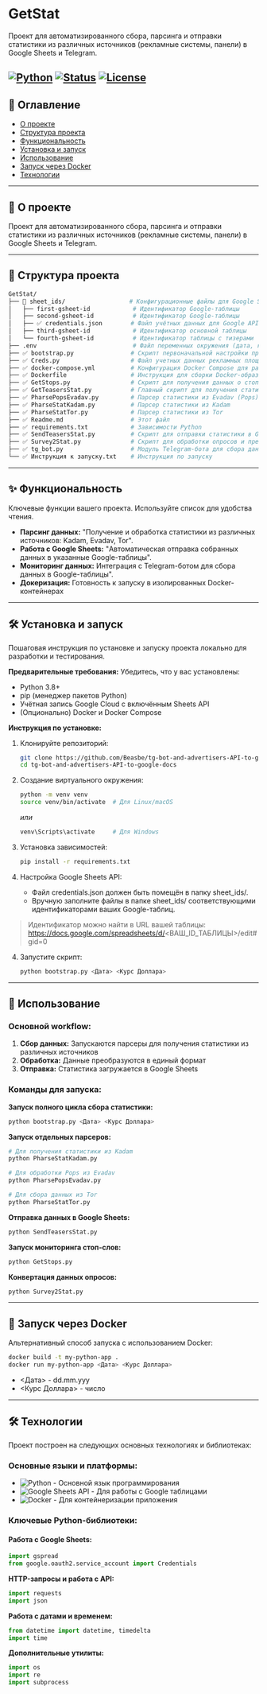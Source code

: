 # GetStat

Проект для автоматизированного сбора, парсинга и отправки статистики из различных источников (рекламные системы, панели) в Google Sheets и Telegram.

[![Python](https://img.shields.io/badge/Python-3.8+-blue.svg)](https://www.python.org/)
[![Status](https://img.shields.io/badge/status-active-success.svg)]()
[![License](https://img.shields.io/badge/license-MIT-green.svg)](https://opensource.org/licenses/MIT)
---

## 🚀 Оглавление

* [О проекте](#-о-проекте)
* [Структура проекта](#-структура-проекта)
* [Функциональность](#-функциональность)
* [Установка и запуск](#-установка-и-запуск)
* [Использование](#-использование)
* [Запуск через Docker](#-запуск-через-docker)
* [Технологии](#-технологии)


---

## 📖 О проекте

Проект для автоматизированного сбора, парсинга и отправки статистики из различных источников (рекламные системы, панели) в Google Sheets и Telegram.

---

## 📁 Структура проекта

```bash
GetStat/
├── 📂 sheet_ids/                  # Конфигурационные файлы для Google Sheets
│   ├── first-gsheet-id            # Идентификатор Google-таблицы
│   ├── second-gsheet-id           # Идентификатор Google-таблицы
│   ├── ✅ credentials.json        # Файл учётных данных для Google API
│   ├── third-gsheet-id            # Идентификатор основной таблицы
│   └── fourth-gsheet-id           # Идентификатор таблицы с тизерами
├── .env                           # Файл переменных окружения (дата, курс доллара)
├── ✅ bootstrap.py                # Скрипт первоначальной настройки проекта
├── ✅ Creds.py                    # Файл учетных данных рекламных площадок и Telegram
├── ✅ docker-compose.yml          # Конфигурация Docker Compose для развёртывания
├── ✅ Dockerfile                  # Инструкция для сборки Docker-образа
├── ✅ GetStops.py                 # Скрипт для получения данных о стопах
├── ✅ GetTeasersStat.py           # Главный скрипт для получения статистики тизеров
├── ✅ PharsePopsEvadav.py         # Парсер статистики из Evadav (Pops)
├── ✅ PharseStatKadam.py          # Парсер статистики из Kadam
├── ✅ PharseStatTor.py            # Парсер статистики из Tor
├── ✅ Readme.md                   # Этот файл
├── ✅ requirements.txt            # Зависимости Python
├── ✅ SendTeasersStat.py          # Скрипт для отправки статистики в Google Sheets
├── ✅ Survey2Stat.py              # Скрипт для обработки опросов и преобразования в статистику
├── ✅ tg_bot.py                   # Модуль Telegram-бота для сбора данных с чата
└── ✅ Инструкция к запуску.txt    # Инструкция по запуску
```
---

## ✨ Функциональность

Ключевые функции вашего проекта. Используйте список для удобства чтения.

*   **Парсинг данных:** "Получение и обработка статистики из различных источников: Kadam, Evadav, Tor".
*   **Работа с Google Sheets:** "Автоматическая отправка собранных данных в указанные Google-таблицы".
*   **Мониторинг данных:** Интеграция с Telegram-ботом для сбора данных в Google-таблицы".
*   **Докеризация:** Готовность к запуску в изолированных Docker-контейнерах

---

## 🛠️ Установка и запуск

Пошаговая инструкция по установке и запуску проекта локально для разработки и тестирования.

**Предварительные требования:** Убедитесь, что у вас установлены:
* Python 3.8+
* pip (менеджер пакетов Python)
* Учётная запись Google Cloud с включённым Sheets API
* (Опционально) Docker и Docker Compose

**Инструкция по установке:**

1.  Клонируйте репозиторий:
    ```bash
    git clone https://github.com/Beasbe/tg-bot-and-advertisers-API-to-google-docs.git
    cd tg-bot-and-advertisers-API-to-google-docs
    ```

2.  Создание виртуального окружения:
    ```bash
    python -m venv venv
    source venv/bin/activate  # Для Linux/macOS
    ```
    *или*
    ```bash
    venv\Scripts\activate     # Для Windows
    ```

3.  Установка зависимостей:
    ```bash
    pip install -r requirements.txt
    ```

4. Настройка Google Sheets API:
    * Файл credentials.json должен быть помещён в папку sheet_ids/.
    * Вручную заполните файлы в папке sheet_ids/ соответствующими идентификаторами ваших Google-таблиц.
>Идентификатор можно найти в URL вашей таблицы: https://docs.google.com/spreadsheets/d/<ВАШ_ID_ТАБЛИЦЫ>/edit#gid=0


4.  Запустите скрипт:
    ```bash
    python bootstrap.py <Дата> <Курс Доллара>
    ```




---
## 🎯 Использование

### Основной workflow:
1. **Сбор данных:** Запускаются парсеры для получения статистики из различных источников
2. **Обработка:** Данные преобразуются в единый формат
3. **Отправка:** Статистика загружается в Google Sheets

### Команды для запуска:

**Запуск полного цикла сбора статистики:**
```bash
python bootstrap.py <Дата> <Курс Доллара>
```

**Запуск отдельных парсеров:**
```bash
# Для получения статистики из Kadam
python PharseStatKadam.py
```
```bash
# Для обработки Pops из Evadav
python PharsePopsEvadav.py
```
```bash
# Для сбора данных из Tor
python PharseStatTor.py
```

**Отправка данных в Google Sheets:**

```bash
python SendTeasersStat.py
```
**Запуск мониторинга стоп-слов:**

```bash
python GetStops.py
```
**Конвертация данных опросов:**

```bash
python Survey2Stat.py
```
---
## 🐳 Запуск через Docker
Альтернативный способ запуска с использованием Docker:
```bash
docker build -t my-python-app .
docker run my-python-app <Дата> <Курс Доллара>
```
* <Дата> - dd.mm.yyy
* <Курс Доллара> - число

---
## 🛠️ Технологии

Проект построен на следующих основных технологиях и библиотеках:

### **Основные языки и платформы:**
- ![Python](https://img.shields.io/badge/Python-3.8%2B-3776AB?logo=python&logoColor=white) - Основной язык программирования
- ![Google Sheets API](https://img.shields.io/badge/Google_Sheets_API-34A853?logo=google-sheets&logoColor=white) - Для работы с Google таблицами
- ![Docker](https://img.shields.io/badge/Docker-2496ED?logo=docker&logoColor=white) - Для контейнеризации приложения

### **Ключевые Python-библиотеки:**

#### **Работа с Google Sheets:**
```python
import gspread
from google.oauth2.service_account import Credentials
```
**HTTP-запросы и работа с API:**

```python
import requests
import json
```

**Работа с датами и временем:**
```python
from datetime import datetime, timedelta
import time
```

**Дополнительные утилиты:**
```python
import os
import re
import subprocess
```
